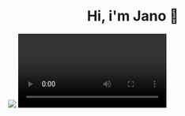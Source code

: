 <div align="center">
  <h1 align="center"> Hi, i'm Jano 👋</h1>
</div>

<img src="https://github.com/user-attachments/assets/4d6ceb2f-f6a2-4a7f-a693-c590d6cab2e5">
<video>
  <source src="https://github.com/user-attachments/assets/b1906fed-14cc-4c0b-858b-58c3ea3a06da" type="mp4">
</video>
<!--
**Jano-Guerra11/Jano-Guerra11** is a ✨ _special_ ✨ repository because its `README.md` (this file) appears on your GitHub profile.

Here are some ideas to get you started:

- 🔭 I’m currently working on ...
- 🌱 I’m currently learning ...
- 👯 I’m looking to collaborate on ...
- 🤔 I’m looking for help with ...
- 💬 Ask me about ...
- 📫 How to reach me: ...
- 😄 Pronouns: ...
- ⚡ Fun fact: ...
-->
